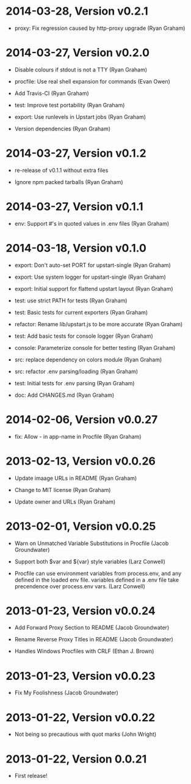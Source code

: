 2014-03-28, Version v0.2.1
==========================

 * proxy: Fix regression caused by http-proxy upgrade (Ryan Graham)

2014-03-27, Version v0.2.0
==========================

 * Disable colours if stdout is not a TTY (Ryan Graham)

 * procfile: Use real shell expansion for commands (Evan Owen)

 * Add Travis-CI (Ryan Graham)

 * test: Improve test portability (Ryan Graham)

 * export: Use runlevels in Upstart jobs (Ryan Graham)

 * Version dependencies (Ryan Graham)

2014-03-27, Version v0.1.2
==========================

 * re-release of v0.1.1 without extra files

 * Ignore npm packed tarballs (Ryan Graham)

2014-03-27, Version v0.1.1
==========================

 * env: Support #'s in quoted values in .env files (Ryan Graham)

2014-03-18, Version v0.1.0
==========================

 * export: Don't auto-set PORT for upstart-single (Ryan Graham)

 * export: Use system logger for upstart-single (Ryan Graham)

 * export: Initial support for flattend upstart layout (Ryan Graham)

 * test: use strict PATH for tests (Ryan Graham)

 * test: Basic tests for current exporters (Ryan Graham)

 * refactor: Rename lib/upstart.js to be more accurate (Ryan Graham)

 * test: Add basic tests for console logger (Ryan Graham)

 * console: Parameterize console for better testing (Ryan Graham)

 * src: replace dependency on colors module (Ryan Graham)

 * src: refactor .env parsing/loading (Ryan Graham)

 * test: Initial tests for .env parsing (Ryan Graham)

 * doc: Add CHANGES.md (Ryan Graham)

2014-02-06, Version v0.0.27
===========================

 * fix: Allow - in app-name in Procfile (Ryan Graham)

2013-02-13, Version v0.0.26
===========================

 * Update imaage URLs in README (Ryan Graham)

 * Change to MIT license (Ryan Graham)

 * Update owner and URLs (Ryan Graham)

2013-02-01, Version v0.0.25
===========================

 * Warn on Unmatched Variable Substitutions in Procfile (Jacob Groundwater)

 * Support both $var and ${var} style variables (Larz Conwell)

 * Procfile can use environment variables from process.env, and any defined in the loaded env file. variables defined in a .env file take precendence over process.env vars. (Larz Conwell)

2013-01-23, Version v0.0.24
===========================

 * Add Forward Proxy Section to README (Jacob Groundwater)

 * Rename Reverse Proxy Titles in README (Jacob Groundwater)

 * Handles Windows Procfiles with CRLF (Ethan J. Brown)

2013-01-23, Version v0.0.23
===========================

 * Fix My Foolishness (Jacob Groundwater)

2013-01-22, Version v0.0.22
===========================

 * Not being so precautious with quot marks (John Wright)

2013-01-22, Version 0.0.21
==========================

 * First release!
